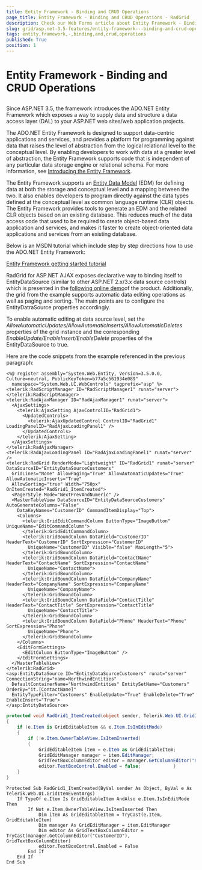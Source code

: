 ```yaml
---
title: Entity Framework - Binding and CRUD Operations
page_title: Entity Framework - Binding and CRUD Operations - RadGrid
description: Check our Web Forms article about Entity Framework - Binding and CRUD Operations.
slug: grid/asp.net-3.5-features/entity-framework---binding-and-crud-operations
tags: entity,framework,-,binding,and,crud,operations
published: True
position: 1
---
```


# Entity Framework - Binding and CRUD Operations



## 

Since ASP.NET 3.5, the framework introduces the ADO.NET Entity Framework which exposes a way to supply data and structure a data access layer (DAL) to your ASP.NET web sites/web application projects.

The ADO.NET Entity Framework is designed to support data-centric applications and services, and provides a platform for programming against data that raises the level of abstraction from the logical relational level to the conceptual level. By enabling developers to work with data at a greater level of abstraction, the Entity Framework supports code that is independent of any particular data storage engine or relational schema. For more information, see [Introducing the Entity Framework](https://msdn.microsoft.com/en-us/library/bb399567.aspx).

The Entity Framework supports an [Entity Data Model](https://msdn.microsoft.com/en-us/library/bb387122.aspx) (EDM) for defining data at both the storage and conceptual level and a mapping between the two. It also enables developers to program directly against the data types defined at the conceptual level as common language runtime (CLR) objects. The Entity Framework provides tools to generate an EDM and the related CLR objects based on an existing database. This reduces much of the data access code that used to be required to create object-based data application and services, and makes it faster to create object-oriented data applications and services from an existing database.

Below is an MSDN tutorial which include step by step directions how to use the ADO.NET Entity Framework:

[ Entity Framework getting started tutorial ](https://msdn.microsoft.com/en-us/library/bb386876.aspx)

RadGrid for ASP.NET AJAX exposes declarative way to binding itself to EntityDataSource (similar to other ASP.NET 2.x/3.x data source controls) which is presented in the [following online demo](https://demos.telerik.com/aspnet-ajax/grid/examples/automaticoperations/efdatabinding/defaultcs.aspx)of the product. Additionally, the grid from the example supports automatic data editing operations as well as paging and sorting. The main points are to configure the EntityDatraSource properties accordingly.

To enable automatic editing at data source level, set the *AllowAutomaticUpdates/AllowAutomaticInserts/AllowAutomaticDeletes* properties of the grid instance and the corresponding *EnableUpdate/EnableInsert/EnableDelete* properties of the EntityDataSource to true.

Here are the code snippets from the example referenced in the previous paragraph:

````ASP.NET
<%@ register assembly="System.Web.Entity, Version=3.5.0.0, Culture=neutral, PublicKeyToken=b77a5c561934e089"
  namespace="System.Web.UI.WebControls" tagprefix="asp" %>
<telerik:RadScriptManager ID="RadScriptManager1" runat="server">
</telerik:RadScriptManager>
<telerik:RadAjaxManager ID="RadAjaxManager1" runat="server">
  <AjaxSettings>
    <telerik:AjaxSetting AjaxControlID="RadGrid1">
      <UpdatedControls>
        <telerik:AjaxUpdatedControl ControlID="RadGrid1" LoadingPanelID="RadAjaxLoadingPanel1" />
      </UpdatedControls>
    </telerik:AjaxSetting>
  </AjaxSettings>
</telerik:RadAjaxManager>
<telerik:RadAjaxLoadingPanel ID="RadAjaxLoadingPanel1" runat="server" />
<telerik:RadGrid RenderMode="Lightweight" ID="RadGrid1" runat="server" DataSourceID="EntityDataSourceCustomers"
  GridLines="None" AllowPaging="True" AllowAutomaticUpdates="True" AllowAutomaticInserts="True"
  AllowSorting="true" Width="750px" OnItemCreated="RadGrid1_ItemCreated">
  <PagerStyle Mode="NextPrevAndNumeric" />
  <MasterTableView DataSourceID="EntityDataSourceCustomers" AutoGenerateColumns="False"
    DataKeyNames="CustomerID" CommandItemDisplay="Top">
    <Columns>
      <telerik:GridEditCommandColumn ButtonType="ImageButton" UniqueName="EditCommandColumn">
      </telerik:GridEditCommandColumn>
      <telerik:GridBoundColumn DataField="CustomerID" HeaderText="CustomerID" SortExpression="CustomerID"
        UniqueName="CustomerID" Visible="false" MaxLength="5">
      </telerik:GridBoundColumn>
      <telerik:GridBoundColumn DataField="ContactName" HeaderText="ContactName" SortExpression="ContactName"
        UniqueName="ContactName">
      </telerik:GridBoundColumn>
      <telerik:GridBoundColumn DataField="CompanyName" HeaderText="CompanyName" SortExpression="CompanyName"
        UniqueName="CompanyName">
      </telerik:GridBoundColumn>
      <telerik:GridBoundColumn DataField="ContactTitle" HeaderText="ContactTitle" SortExpression="ContactTitle"
        UniqueName="ContactTitle">
      </telerik:GridBoundColumn>
      <telerik:GridBoundColumn DataField="Phone" HeaderText="Phone" SortExpression="Phone"
        UniqueName="Phone">
      </telerik:GridBoundColumn>
    </Columns>
    <EditFormSettings>
      <EditColumn ButtonType="ImageButton" />
    </EditFormSettings>
  </MasterTableView>
</telerik:RadGrid>
<asp:EntityDataSource ID="EntityDataSourceCustomers" runat="server" ConnectionString="name=NorthwindEntities"
  DefaultContainerName="NorthwindEntities" EntitySetName="Customers" OrderBy="it.[ContactName]"
  EntityTypeFilter="Customers" EnableUpdate="True" EnableDelete="True" EnableInsert="True">
</asp:EntityDataSource>
````
````C#
protected void RadGrid1_ItemCreated(object sender, Telerik.Web.UI.GridItemEventArgs e)    
{
    if (e.Item is GridEditableItem && e.Item.IsInEditMode)
    {
        if (!e.Item.OwnerTableView.IsItemInserted)
        {
            GridEditableItem item = e.Item as GridEditableItem;
            GridEditManager manager = item.EditManager;
            GridTextBoxColumnEditor editor = manager.GetColumnEditor("CustomerID") as GridTextBoxColumnEditor;
            editor.TextBoxControl.Enabled = false;            }
    }
}		
````
````VB	     	
Protected Sub RadGrid1_ItemCreated(ByVal sender As Object, ByVal e As Telerik.Web.UI.GridItemEventArgs)
    If TypeOf e.Item Is GridEditableItem AndAlso e.Item.IsInEditMode Then
        If Not e.Item.OwnerTableView.IsItemInserted Then
            Dim item As GridEditableItem = TryCast(e.Item, GridEditableItem)
            Dim manager As GridEditManager = item.EditManager
            Dim editor As GridTextBoxColumnEditor = TryCast(manager.GetColumnEditor("CustomerID"), GridTextBoxColumnEditor)
            editor.TextBoxControl.Enabled = False
        End If
    End If
End Sub
````



